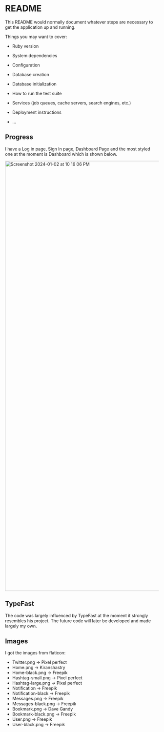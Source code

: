 # README

This README would normally document whatever steps are necessary to get the
application up and running.

Things you may want to cover:

* Ruby version

* System dependencies

* Configuration

* Database creation

* Database initialization

* How to run the test suite

* Services (job queues, cache servers, search engines, etc.)

* Deployment instructions

* ...

## Progress
I have a Log in page, Sign In page, Dashboard Page and the most styled one at the moment is Dashboard which is shown below.

<img width="1410" alt="Screenshot 2024-01-02 at 10 16 06 PM" src="https://github.com/MarcoHolden/twitter-cloneTwo/assets/136394451/71c2bce0-4fd8-4f88-9070-976daa6ebbb9">


## TypeFast
The code was largely influenced by TypeFast at the moment it strongly resembles his project. The future code will later be developed and made largely my own.

## Images
I got the images from flaticon:
  
  - Twitter.png -> Pixel perfect
  - Home.png -> Kiranshastry
  - Home-black.png -> Freepik
  - Hashtag-small.png -> Pixel perfect
  - Hashtag-large.png -> Pixel perfect
  - Notification -> Freepik
  - Notification-black -> Freepik
  - Messages.png -> Freepik
  - Messages-black.png -> Freepik
  - Bookmark.png -> Dave Gandy
  - Bookmark-black.png -> Freepik
  - User.png -> Freepik
  - User-black.png -> Freepik
